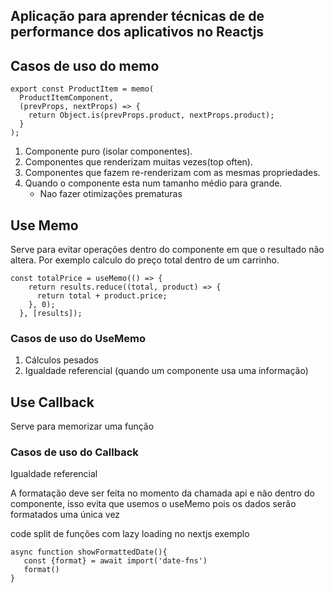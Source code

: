 ## Aplicação para aprender técnicas de  de performance dos aplicativos no Reactjs

## Casos de uso do memo
```tsx
export const ProductItem = memo(
  ProductItemComponent,
  (prevProps, nextProps) => {
    return Object.is(prevProps.product, nextProps.product);
  }
);
```

1. Componente puro (isolar componentes).
2. Componentes que renderizam muitas vezes(top often).
3. Componentes que fazem re-renderizam com as mesmas propriedades.
4. Quando o componente esta num tamanho médio para grande.
   - Nao fazer otimizações prematuras

## Use Memo 
Serve para evitar operações dentro do componente em que o resultado não altera. Por exemplo calculo do preço total dentro de um carrinho.
```tsx
const totalPrice = useMemo(() => {
    return results.reduce((total, product) => {
      return total + product.price;
    }, 0);
  }, [results]);
```
### Casos de uso do UseMemo
1. Cálculos pesados
2. Igualdade referencial (quando um componente usa uma informação)

## Use Callback 
Serve para memorizar uma função
### Casos de uso do Callback
Igualdade referencial 

A formatação deve ser feita no momento da chamada api e não dentro do componente, isso evita que usemos o useMemo pois os dados serão  formatados uma única vez

code split de funções com lazy loading no nextjs exemplo

```tsx
async function showFormattedDate(){
   const {format} = await import('date-fns')
   format()
}
```